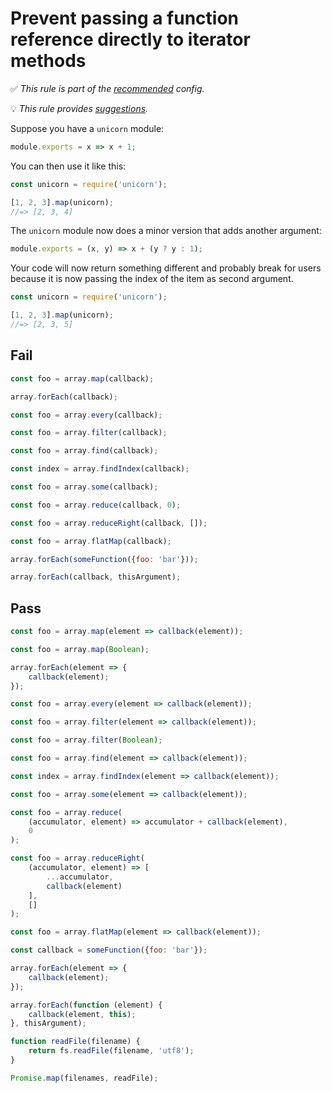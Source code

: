 # Prevent passing a function reference directly to iterator methods

<!-- Do not manually modify RULE_NOTICE part. Run: `npm run generate-rule-notices` -->
<!-- RULE_NOTICE -->
✅ *This rule is part of the [recommended](https://github.com/sindresorhus/eslint-plugin-unicorn#recommended-config) config.*

💡 *This rule provides [suggestions](https://eslint.org/docs/developer-guide/working-with-rules#providing-suggestions).*
<!-- /RULE_NOTICE -->

Suppose you have a `unicorn` module:

```js
module.exports = x => x + 1;
```

You can then use it like this:

```js
const unicorn = require('unicorn');

[1, 2, 3].map(unicorn);
//=> [2, 3, 4]
```

The `unicorn` module now does a minor version that adds another argument:

```js
module.exports = (x, y) => x + (y ? y : 1);
```

Your code will now return something different and probably break for users because it is now passing the index of the item as second argument.

```js
const unicorn = require('unicorn');

[1, 2, 3].map(unicorn);
//=> [2, 3, 5]
```

## Fail

```js
const foo = array.map(callback);
```

```js
array.forEach(callback);
```

```js
const foo = array.every(callback);
```

```js
const foo = array.filter(callback);
```

```js
const foo = array.find(callback);
```

```js
const index = array.findIndex(callback);
```

```js
const foo = array.some(callback);
```

```js
const foo = array.reduce(callback, 0);
```

```js
const foo = array.reduceRight(callback, []);
```

```js
const foo = array.flatMap(callback);
```

```js
array.forEach(someFunction({foo: 'bar'}));
```

```js
array.forEach(callback, thisArgument);
```

## Pass

```js
const foo = array.map(element => callback(element));
```

```js
const foo = array.map(Boolean);
```

```js
array.forEach(element => {
	callback(element);
});
```

```js
const foo = array.every(element => callback(element));
```

```js
const foo = array.filter(element => callback(element));
```

```js
const foo = array.filter(Boolean);
```

```js
const foo = array.find(element => callback(element));
```

```js
const index = array.findIndex(element => callback(element));
```

```js
const foo = array.some(element => callback(element));
```

```js
const foo = array.reduce(
	(accumulator, element) => accumulator + callback(element),
	0
);
```

```js
const foo = array.reduceRight(
	(accumulator, element) => [
		...accumulator,
		callback(element)
	],
	[]
);
```

```js
const foo = array.flatMap(element => callback(element));
```

```js
const callback = someFunction({foo: 'bar'});

array.forEach(element => {
	callback(element);
});
```

```js
array.forEach(function (element) {
	callback(element, this);
}, thisArgument);
```

```js
function readFile(filename) {
	return fs.readFile(filename, 'utf8');
}

Promise.map(filenames, readFile);
```
